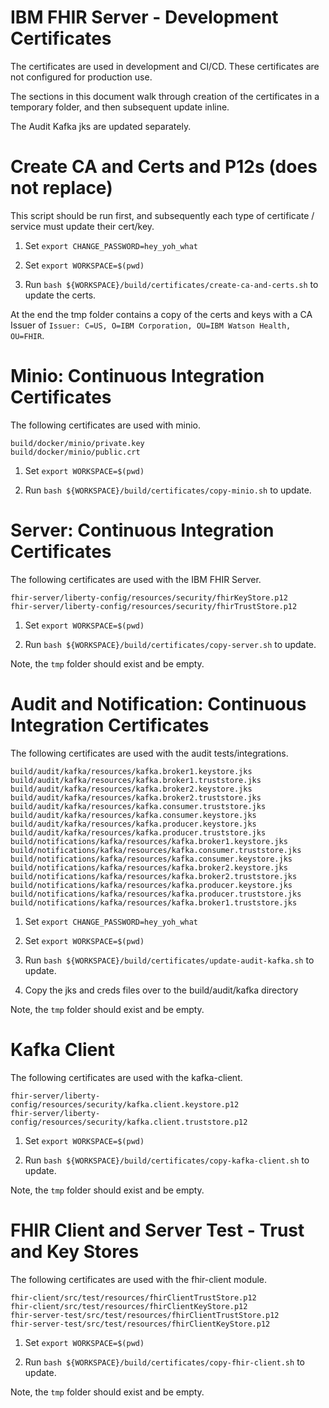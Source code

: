 # IBM FHIR Server - Development Certificates 

The certificates are used in development and CI/CD.
These certificates are not configured for production use.

The sections in this document walk through creation of the certificates in a temporary folder, and then subsequent update inline.  

The Audit Kafka jks are updated separately. 

# Create CA and Certs and P12s (does not replace)

This script should be run first, and subsequently each type of certificate / service must update their cert/key. 

1. Set `export CHANGE_PASSWORD=hey_yoh_what`

2. Set `export WORKSPACE=$(pwd)`

3. Run `bash ${WORKSPACE}/build/certificates/create-ca-and-certs.sh` to update the certs.

At the end the tmp folder contains a copy of the certs and keys with a CA Issuer of `Issuer: C=US, O=IBM Corporation, OU=IBM Watson Health, OU=FHIR`.

# Minio: Continuous Integration Certificates

The following certificates are used with minio. 

```
build/docker/minio/private.key
build/docker/minio/public.crt
```

1. Set `export WORKSPACE=$(pwd)`

2. Run `bash ${WORKSPACE}/build/certificates/copy-minio.sh` to update.

# Server: Continuous Integration Certificates

The following certificates are used with the IBM FHIR Server. 

```
fhir-server/liberty-config/resources/security/fhirKeyStore.p12
fhir-server/liberty-config/resources/security/fhirTrustStore.p12
```

1. Set `export WORKSPACE=$(pwd)`

2. Run `bash ${WORKSPACE}/build/certificates/copy-server.sh` to update.

Note, the `tmp` folder should exist and be empty.

# Audit and Notification: Continuous Integration Certificates

The following certificates are used with the audit tests/integrations.

```
build/audit/kafka/resources/kafka.broker1.keystore.jks
build/audit/kafka/resources/kafka.broker1.truststore.jks
build/audit/kafka/resources/kafka.broker2.keystore.jks
build/audit/kafka/resources/kafka.broker2.truststore.jks
build/audit/kafka/resources/kafka.consumer.truststore.jks
build/audit/kafka/resources/kafka.consumer.keystore.jks
build/audit/kafka/resources/kafka.producer.keystore.jks
build/audit/kafka/resources/kafka.producer.truststore.jks
build/notifications/kafka/resources/kafka.broker1.keystore.jks
build/notifications/kafka/resources/kafka.consumer.truststore.jks
build/notifications/kafka/resources/kafka.consumer.keystore.jks
build/notifications/kafka/resources/kafka.broker2.keystore.jks
build/notifications/kafka/resources/kafka.broker2.truststore.jks
build/notifications/kafka/resources/kafka.producer.keystore.jks
build/notifications/kafka/resources/kafka.producer.truststore.jks
build/notifications/kafka/resources/kafka.broker1.truststore.jks
```

1. Set `export CHANGE_PASSWORD=hey_yoh_what`

2. Set `export WORKSPACE=$(pwd)`

3. Run `bash ${WORKSPACE}/build/certificates/update-audit-kafka.sh` to update.

4. Copy the jks and creds files over to the build/audit/kafka directory

Note, the `tmp` folder should exist and be empty.

# Kafka Client

The following certificates are used with the kafka-client. 

```
fhir-server/liberty-config/resources/security/kafka.client.keystore.p12
fhir-server/liberty-config/resources/security/kafka.client.truststore.p12
```

1. Set `export WORKSPACE=$(pwd)`

2. Run `bash ${WORKSPACE}/build/certificates/copy-kafka-client.sh` to update.

Note, the `tmp` folder should exist and be empty.

# FHIR Client and Server Test - Trust and Key Stores

The following certificates are used with the fhir-client module. 

```
fhir-client/src/test/resources/fhirClientTrustStore.p12
fhir-client/src/test/resources/fhirClientKeyStore.p12
fhir-server-test/src/test/resources/fhirClientTrustStore.p12
fhir-server-test/src/test/resources/fhirClientKeyStore.p12
```

1. Set `export WORKSPACE=$(pwd)`

2. Run `bash ${WORKSPACE}/build/certificates/copy-fhir-client.sh` to update.

Note, the `tmp` folder should exist and be empty.